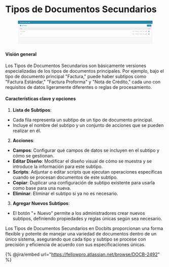 # Tipos de Documentos Secundarios

<figure><img src="../../../../.gitbook/assets/Bildschirmfoto 2024-05-08 um 08.54.08.png" alt=""><figcaption></figcaption></figure>

#### Visión general

Los Tipos de Documentos Secundarios son básicamente versiones especializadas de los tipos de documentos principales. Por ejemplo, bajo el tipo de documento principal "Factura," puede haber subtipos como "Factura Estándar," "Factura Proforma" y "Nota de Crédito," cada uno con requisitos de datos ligeramente diferentes o reglas de procesamiento.

#### Características clave y opciones

1. **Lista de Subtipos**:
* Cada fila representa un subtipo de un tipo de documento principal.
* Incluye el nombre del subtipo y un conjunto de acciones que se pueden realizar en él.
2. **Acciones**:
* **Campos**: Configurar qué campos de datos se incluyen en el subtipo y cómo se gestionan.
* **Editar Diseño**: Modificar el diseño visual de cómo se muestra y se introduce la información para este subtipo.
* **Scripts**: Adjuntar o editar scripts que ejecutan operaciones específicas cuando se procesan documentos de este subtipo.
* **Copiar**: Duplicar una configuración de subtipo existente para usarla como base para una nueva.
* **Eliminar**: Eliminar el subtipo si ya no es necesario.
3. **Agregar Nuevos Subtipos**:
* El botón "+ Nuevo" permite a los administradores crear nuevos subtipos, definiendo propiedades y reglas únicas según sea necesario.

Los Tipos de Documentos Secundarios en Docbits proporcionan una forma flexible y potente de manejar una variedad de documentos dentro de un único sistema, asegurando que cada tipo y subtipo se procese con precisión y eficiencia de acuerdo con sus especificaciones únicas.

{% @jira/embed url="https://fellowpro.atlassian.net/browse/DOCB-2492" %}
